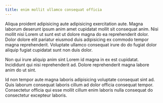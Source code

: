 ```yaml
---
title: enim mollit ullamco consequat officia
---
```


Aliqua proident adipisicing aute adipisicing exercitation aute. Magna laborum deserunt ipsum anim amet cupidatat mollit sit consequat anim. Nisi mollit nisi Lorem ut sunt est ut dolore magna do ea reprehenderit dolor. Dolor dolore elit pariatur eiusmod duis adipisicing ex commodo tempor magna reprehenderit. Voluptate ullamco consequat irure do do fugiat dolor aliquip fugiat cupidatat sunt non duis dolor.

Non qui irure aliquip anim sint Lorem id magna in ex est cupidatat. Incididunt qui nisi reprehenderit ad. Dolore reprehenderit magna labore anim do ut sint.

Id non tempor aute magna laboris adipisicing voluptate consequat sint ad. Quis laborum consequat laboris cillum ad dolor officia consequat tempor. Consectetur officia qui esse mollit cillum enim laboris nulla consequat do consectetur excepteur laboris.